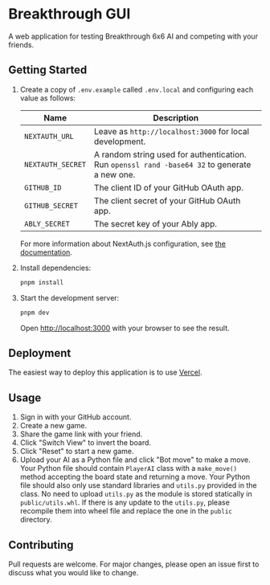 # Breakthrough GUI

A web application for testing Breakthrough 6x6 AI and competing with your friends.

## Getting Started

1. Create a copy of `.env.example` called `.env.local` and configuring each value as follows:

   | Name              | Description                                                                                   |
   | ----------------- | --------------------------------------------------------------------------------------------- |
   | `NEXTAUTH_URL`    | Leave as `http://localhost:3000` for local development.                                       |
   | `NEXTAUTH_SECRET` | A random string used for authentication. Run `openssl rand -base64 32` to generate a new one. |
   | `GITHUB_ID`       | The client ID of your GitHub OAuth app.                                                       |
   | `GITHUB_SECRET`   | The client secret of your GitHub OAuth app.                                                   |
   | `ABLY_SECRET`     | The secret key of your Ably app.                                                              |

   For more information about NextAuth.js configuration, see [the documentation](https://next-auth.js.org/providers/github).

1. Install dependencies:

   ```bash
   pnpm install
   ```

1. Start the development server:

   ```bash
   pnpm dev
   ```

   Open [http://localhost:3000](http://localhost:3000) with your browser to see the result.

## Deployment

The easiest way to deploy this application is to use [Vercel](https://vercel.com/).

## Usage

1. Sign in with your GitHub account.
1. Create a new game.
1. Share the game link with your friend.
1. Click "Switch View" to invert the board.
1. Click "Reset" to start a new game.
1. Upload your AI as a Python file and click "Bot move" to make a move. Your Python file should contain `PlayerAI` class with a `make_move()` method accepting the board state and returning a move. Your Python file should also only use standard libraries and `utils.py` provided in the class. No need to upload `utils.py` as the module is stored statically in `public/utils.whl`. If there is any update to the `utils.py`, please recompile them into wheel file and replace the one in the `public` directory.

## Contributing

Pull requests are welcome. For major changes, please open an issue first to discuss what you would like to change.
